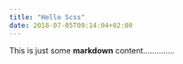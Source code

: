 ```yaml
---
title: "Hello Scss"
date: 2018-07-05T09:14:04+02:00
---
```



This is just some **markdown** content..............


